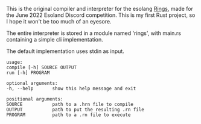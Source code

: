 This is the original compiler and interpreter for the esolang [Rings](https://esolangs.org/wiki/Rings), made for the June 2022 Esoland Discord competition. This is my first Rust project, so I hope it won't be too much of an eyesore.

The entire interpreter is stored in a module named 'rings', with main.rs containing a simple cli
implementation.

The default implementation uses stdin as input.

```
usage:
compile [-h] SOURCE OUTPUT
run [-h] PROGRAM

optional arguments:
-h, --help       show this help message and exit

positional arguments:
SOURCE           path to a .hrn file to compile
OUTPUT           path to put the resulting .rn file
PROGRAM          path to a .rn file to execute
```
